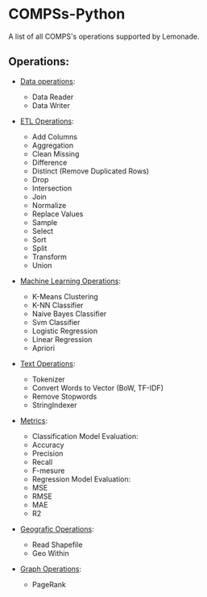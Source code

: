 # COMPSs-Python

A list of all COMPS's operations supported by Lemonade.

## Operations:

* [Data operations](https://github.com/eubr-bigsea/Compss-Python/tree/master/functions/data):
 	- Data Reader
 	- Data Writer

* [ETL Operations](https://github.com/eubr-bigsea/Compss-Python/tree/master/functions/etl):
 	- Add Columns
 	- Aggregation
 	- Clean Missing
 	- Difference
 	- Distinct (Remove Duplicated Rows)
 	- Drop
 	- Intersection
 	- Join
	- Normalize
 	- Replace Values
 	- Sample
 	- Select
 	- Sort
 	- Split
 	- Transform
 	- Union

* [Machine Learning Operations](https://github.com/eubr-bigsea/Compss-Python/tree/master/functions/ml):
 	- K-Means Clustering
 	- K-NN Classifier
 	- Naive Bayes Classifier
 	- Svm Classifier
	- Logistic Regression
 	- Linear Regression
 	- Apriori



* [Text Operations](https://github.com/eubr-bigsea/Compss-Python/tree/master/functions/text):
 	- Tokenizer 
 	- Convert Words to Vector (BoW, TF-IDF)
 	- Remove Stopwords
 	- StringIndexer

* [Metrics](https://github.com/eubr-bigsea/Compss-Python/tree/master/functions/ml/metrics):
 	* Classification Model Evaluation:
 	- Accuracy
 	- Precision
 	- Recall
 	- F-mesure
 	* Regression Model Evaluation:
 	- MSE
 	- RMSE
 	- MAE
 	- R2

* [Geografic Operations](https://github.com/eubr-bigsea/Compss-Python/tree/master/functions/geo):
 	- Read Shapefile
 	- Geo Within

* [Graph Operations](https://github.com/eubr-bigsea/Compss-Python/tree/master/functions/graph):
 	- PageRank


